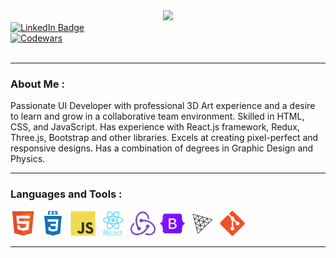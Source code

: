 <div id="header" align="center">
  <img src="https://media.giphy.com/media/NgurY1o4z080Jfoyzw/giphy.gif" width="280"/>
</div>


<a href="https://www.linkedin.com/in/modina-inessa/">
  <img src="https://img.shields.io/badge/LinkedIn-blue?style=for-the-badge&logo=linkedin&logoColor=white" alt="LinkedIn Badge" height="20"/>
</a>

<br />

<a href="https://www.codewars.com/users/rsschool_8174857c709112a4">
   <img src="https://www.codewars.com/users/rsschool_8174857c709112a4/badges/small" alt="Codewars" height="20"/>
</a>

<br />
<br />

---
 
### About Me :
Passionate UI Developer with professional 3D Art experience and a desire to learn and grow in a collaborative team environment. Skilled in HTML, CSS, and JavaScript. Has experience with React.js framework, Redux, Three.js, Bootstrap and other libraries. Excels at creating pixel-perfect and responsive designs. Has a combination of degrees in Graphic Design and Physics.

---

###  Languages and Tools :

<div>
  <img src="https://github.com/devicons/devicon/blob/master/icons/html5/html5-original.svg" title="HTML5" alt="HTML" width="40" height="40"/>&nbsp;
  <img src="https://github.com/devicons/devicon/blob/master/icons/css3/css3-plain-wordmark.svg"  title="CSS3" alt="CSS" width="40" height="40"/>&nbsp;
  <img src="https://github.com/devicons/devicon/blob/master/icons/javascript/javascript-original.svg" title="JavaScript" alt="JavaScript" width="40" height="40"/>&nbsp;
  <img src="https://github.com/devicons/devicon/blob/master/icons/react/react-original-wordmark.svg" title="React" alt="React" width="40" height="40"/>&nbsp;
  <img src="https://github.com/devicons/devicon/blob/master/icons/redux/redux-original.svg" title="Redux" alt="Redux " width="40" height="40"/>&nbsp;
  <img src="https://github.com/devicons/devicon/blob/master/icons/bootstrap/bootstrap-original.svg" title="Bootstrap" alt="Bootstrap" width="40" height="40"/>&nbsp;
  <img src="https://github.com/devicons/devicon/blob/master/icons/threejs/threejs-original.svg" title="Threejs" alt="Threejs" width="40" height="40"/>&nbsp;
  <img src="https://github.com/devicons/devicon/blob/master/icons/git/git-original.svg" title="Git" alt="Git" width="40" height="40"/>&nbsp;
</div>

---

